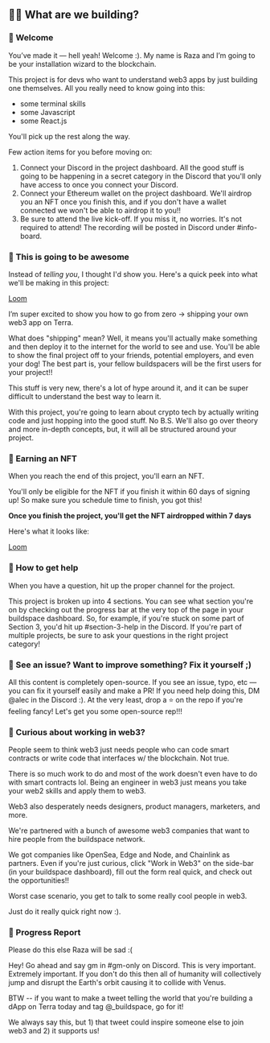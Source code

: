 ## 👩‍🚀 What are we building?
### 👋 Welcome
You’ve made it — hell yeah! Welcome :). My name is Raza and I’m going to be your installation wizard to the blockchain.

This project is for devs who want to understand web3 apps by just building one themselves. All you really need to know going into this:
* some terminal skills
* some Javascript
* some React.js

You'll pick up the rest along the way.

Few action items for you before moving on:
1. Connect your Discord in the project dashboard. All the good stuff is going to be happening in a secret category in the Discord that you'll only have access to once you connect your Discord.
2. Connect your Ethereum wallet on the project dashboard. We'll airdrop you an NFT once you finish this, and if you don't have a wallet connected we won't be able to airdrop it to you!!
3. Be sure to attend the live kick-off. If you miss it, no worries. It's not required to attend! The recording will be posted in Discord under #info-board.

### 🚀 This is going to be awesome
Instead of *telling you*, I thought I'd show you. Here's a quick peek into what we'll be making in this project:

[Loom](https://www.loom.com/share/8997d1e9667e4c188df1d2b6fd27dceb)

I’m super excited to show you how to go from zero → shipping your own web3 app on Terra.

What does "shipping" mean? Well, it means you'll actually make something and then deploy it to the internet for the world to see and use. You'll be able to show the final project off to your friends, potential employers, and even your dog! The best part is, your fellow buildspacers will be the first users for your project!!

This stuff is very new, there's a lot of hype around it, and it can be super difficult to understand the best way to learn it.

With this project, you're going to learn about crypto tech by actually writing code and just hopping into the good stuff. No B.S. We'll also go over theory and more in-depth concepts, but, it will all be structured around your project.

### 💎 Earning an NFT
When you reach the end of this project, you'll earn an NFT. 

You'll only be eligible for the NFT if you finish it within 60 days of signing up! So make sure you schedule time to finish, you got this!

**Once you finish the project, you'll get the NFT airdropped within 7 days**

Here's what it looks like:

[Loom](https://www.loom.com/share/e890863a83a84ed18abdaccd52a64d6f)

### 🤚 How to get help
When you have a question, hit up the proper channel for the project.

This project is broken up into 4 sections. You can see what section you're on by checking out the progress bar at the very top of the page in your buildspace dashboard. So, for example, if you're stuck on some part of Section 3, you'd hit up #section-3-help in the Discord. If you're part of multiple projects, be sure to ask your questions in the right project category!

### 🤘 See an issue? Want to improve something? Fix it yourself ;)
All this content is completely open-source. If you see an issue, typo, etc — you can fix it yourself easily and make a PR! If you need help doing this, DM @alec in the Discord :).
At the very least, drop a ⭐ on the repo if you're feeling fancy!
Let's get you some open-source rep!!!

### 👀 Curious about working in web3?
People seem to think web3 just needs people who can code smart contracts or write code that interfaces w/ the blockchain. Not true.

There is so much work to do and most of the work doesn't even have to do with smart contracts lol. Being an engineer in web3 just means you take your web2 skills and apply them to web3.

Web3 also desperately needs designers, product managers, marketers, and more.

We're partnered with a bunch of awesome web3 companies that want to hire people from the buildspace network.

We got companies like OpenSea, Edge and Node, and Chainlink as partners. Even if you're just curious, click "Work in Web3" on the side-bar (in your buildspace dashboard), fill out the form real quick, and check out the opportunities!!

Worst case scenario, you get to talk to some really cool people in web3.

Just do it really quick right now :).

### 🚨 Progress Report
Please do this else Raza will be sad :(

Hey! Go ahead and say gm in #gm-only on Discord. This is very important. Extremely important.
If you don't do this then all of humanity will collectively jump and disrupt the Earth's orbit causing it to collide with Venus.

BTW -- if you want to make a tweet telling the world that you're building a dApp on Terra today and tag @_buildspace, go for it!

We always say this, but 1) that tweet could inspire someone else to join web3 and 2) it supports us!